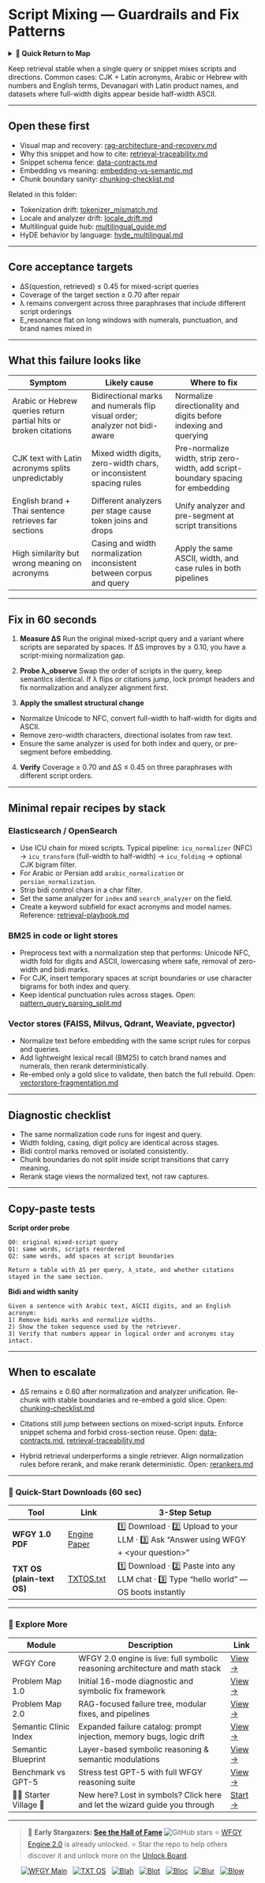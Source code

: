 # Script Mixing — Guardrails and Fix Patterns

<details>
  <summary><strong>🧭 Quick Return to Map</strong></summary>

<br>

  > You are in a sub-page of **Language**.  
  > To reorient, go back here:  
  >
  > - [**Language** — multilingual processing and semantic alignment](./README.md)  
  > - [**WFGY Global Fix Map** — main Emergency Room, 300+ structured fixes](../README.md)  
  > - [**WFGY Problem Map 1.0** — 16 reproducible failure modes](../../README.md)  
  >
  > Think of this page as a desk within a ward.  
  > If you need the full triage and all prescriptions, return to the Emergency Room lobby.
</details>


Keep retrieval stable when a single query or snippet mixes scripts and directions.
Common cases: CJK + Latin acronyms, Arabic or Hebrew with numbers and English terms, Devanagari with Latin product names, and datasets where full-width digits appear beside half-width ASCII.

---

## Open these first

* Visual map and recovery: [rag-architecture-and-recovery.md](https://github.com/onestardao/WFGY/blob/main/ProblemMap/rag-architecture-and-recovery.md)
* Why this snippet and how to cite: [retrieval-traceability.md](https://github.com/onestardao/WFGY/blob/main/ProblemMap/retrieval-traceability.md)
* Snippet schema fence: [data-contracts.md](https://github.com/onestardao/WFGY/blob/main/ProblemMap/data-contracts.md)
* Embedding vs meaning: [embedding-vs-semantic.md](https://github.com/onestardao/WFGY/blob/main/ProblemMap/embedding-vs-semantic.md)
* Chunk boundary sanity: [chunking-checklist.md](https://github.com/onestardao/WFGY/blob/main/ProblemMap/chunking-checklist.md)

Related in this folder:

* Tokenization drift: [tokenizer\_mismatch.md](https://github.com/onestardao/WFGY/blob/main/ProblemMap/GlobalFixMap/Language/tokenizer_mismatch.md)
* Locale and analyzer drift: [locale\_drift.md](https://github.com/onestardao/WFGY/blob/main/ProblemMap/GlobalFixMap/Language/locale_drift.md)
* Multilingual guide hub: [multilingual\_guide.md](https://github.com/onestardao/WFGY/blob/main/ProblemMap/GlobalFixMap/Language/multilingual_guide.md)
* HyDE behavior by language: [hyde\_multilingual.md](https://github.com/onestardao/WFGY/blob/main/ProblemMap/GlobalFixMap/Language/hyde_multilingual.md)

---

## Core acceptance targets

* ΔS(question, retrieved) ≤ 0.45 for mixed-script queries
* Coverage of the target section ≥ 0.70 after repair
* λ remains convergent across three paraphrases that include different script orderings
* E\_resonance flat on long windows with numerals, punctuation, and brand names mixed in

---

## What this failure looks like

| Symptom                                                          | Likely cause                                                                | Where to fix                                                                     |
| ---------------------------------------------------------------- | --------------------------------------------------------------------------- | -------------------------------------------------------------------------------- |
| Arabic or Hebrew queries return partial hits or broken citations | Bidirectional marks and numerals flip visual order; analyzer not bidi-aware | Normalize directionality and digits before indexing and querying                 |
| CJK text with Latin acronyms splits unpredictably                | Mixed width digits, zero-width chars, or inconsistent spacing rules         | Pre-normalize width, strip zero-width, add script-boundary spacing for embedding |
| English brand + Thai sentence retrieves far sections             | Different analyzers per stage cause token joins and drops                   | Unify analyzer and pre-segment at script transitions                             |
| High similarity but wrong meaning on acronyms                    | Casing and width normalization inconsistent between corpus and query        | Apply the same ASCII, width, and case rules in both pipelines                    |

---

## Fix in 60 seconds

1. **Measure ΔS**
   Run the original mixed-script query and a variant where scripts are separated by spaces. If ΔS improves by ≥ 0.10, you have a script-mixing normalization gap.

2. **Probe λ\_observe**
   Swap the order of scripts in the query, keep semantics identical. If λ flips or citations jump, lock prompt headers and fix normalization and analyzer alignment first.

3. **Apply the smallest structural change**

* Normalize Unicode to NFC, convert full-width to half-width for digits and ASCII.
* Remove zero-width characters, directional isolates from raw text.
* Ensure the same analyzer is used for both index and query, or pre-segment before embedding.

4. **Verify**
   Coverage ≥ 0.70 and ΔS ≤ 0.45 on three paraphrases with different script orders.

---

## Minimal repair recipes by stack

### Elasticsearch / OpenSearch

* Use ICU chain for mixed scripts. Typical pipeline:
  `icu_normalizer` (NFC) → `icu_transform` (full-width to half-width) → `icu_folding` → optional CJK bigram filter.
* For Arabic or Persian add `arabic_normalization` or `persian_normalization`.
* Strip bidi control chars in a char filter.
* Set the same analyzer for `index` and `search_analyzer` on the field.
* Create a keyword subfield for exact acronyms and model names.
  Reference: [retrieval-playbook.md](https://github.com/onestardao/WFGY/blob/main/ProblemMap/retrieval-playbook.md)

### BM25 in code or light stores

* Preprocess text with a normalization step that performs:
  Unicode NFC, width fold for digits and ASCII, lowercasing where safe, removal of zero-width and bidi marks.
* For CJK, insert temporary spaces at script boundaries or use character bigrams for both index and query.
* Keep identical punctuation rules across stages.
  Open: [pattern\_query\_parsing\_split.md](https://github.com/onestardao/WFGY/blob/main/ProblemMap/patterns/pattern_query_parsing_split.md)

### Vector stores (FAISS, Milvus, Qdrant, Weaviate, pgvector)

* Normalize text before embedding with the same script rules for corpus and queries.
* Add lightweight lexical recall (BM25) to catch brand names and numerals, then rerank deterministically.
* Re-embed only a gold slice to validate, then batch the full rebuild.
  Open: [vectorstore-fragmentation.md](https://github.com/onestardao/WFGY/blob/main/ProblemMap/patterns/pattern_vectorstore_fragmentation.md)

---

## Diagnostic checklist

* The same normalization code runs for ingest and query.
* Width folding, casing, digit policy are identical across stages.
* Bidi control marks removed or isolated consistently.
* Chunk boundaries do not split inside script transitions that carry meaning.
* Rerank stage views the normalized text, not raw captures.

---

## Copy-paste tests

**Script order probe**

```
Q0: original mixed-script query
Q1: same words, scripts reordered
Q2: same words, add spaces at script boundaries

Return a table with ΔS per query, λ_state, and whether citations stayed in the same section.
```

**Bidi and width sanity**

```
Given a sentence with Arabic text, ASCII digits, and an English acronym:
1) Remove bidi marks and normalize widths.
2) Show the token sequence used by the retriever.
3) Verify that numbers appear in logical order and acronyms stay intact.
```

---

## When to escalate

* ΔS remains ≥ 0.60 after normalization and analyzer unification.
  Re-chunk with stable boundaries and re-embed a gold slice.
  Open: [chunking-checklist.md](https://github.com/onestardao/WFGY/blob/main/ProblemMap/chunking-checklist.md)

* Citations still jump between sections on mixed-script inputs.
  Enforce snippet schema and forbid cross-section reuse.
  Open: [data-contracts.md](https://github.com/onestardao/WFGY/blob/main/ProblemMap/data-contracts.md), [retrieval-traceability.md](https://github.com/onestardao/WFGY/blob/main/ProblemMap/retrieval-traceability.md)

* Hybrid retrieval underperforms a single retriever.
  Align normalization rules before rerank, and make rerank deterministic.
  Open: [rerankers.md](https://github.com/onestardao/WFGY/blob/main/ProblemMap/rerankers.md)

---

### 🔗 Quick-Start Downloads (60 sec)

| Tool                       | Link                                                                                                                                       | 3-Step Setup                                                                             |
| -------------------------- | ------------------------------------------------------------------------------------------------------------------------------------------ | ---------------------------------------------------------------------------------------- |
| **WFGY 1.0 PDF**           | [Engine Paper](https://github.com/onestardao/WFGY/blob/main/I_am_not_lizardman/WFGY_All_Principles_Return_to_One_v1.0_PSBigBig_Public.pdf) | 1️⃣ Download · 2️⃣ Upload to your LLM · 3️⃣ Ask “Answer using WFGY + \<your question>”   |
| **TXT OS (plain-text OS)** | [TXTOS.txt](https://github.com/onestardao/WFGY/blob/main/OS/TXTOS.txt)                                                                     | 1️⃣ Download · 2️⃣ Paste into any LLM chat · 3️⃣ Type “hello world” — OS boots instantly |

---

### 🧭 Explore More

| Module                   | Description                                                                  | Link                                                                                               |
| ------------------------ | ---------------------------------------------------------------------------- | -------------------------------------------------------------------------------------------------- |
| WFGY Core                | WFGY 2.0 engine is live: full symbolic reasoning architecture and math stack | [View →](https://github.com/onestardao/WFGY/tree/main/core/README.md)                              |
| Problem Map 1.0          | Initial 16-mode diagnostic and symbolic fix framework                        | [View →](https://github.com/onestardao/WFGY/tree/main/ProblemMap/README.md)                        |
| Problem Map 2.0          | RAG-focused failure tree, modular fixes, and pipelines                       | [View →](https://github.com/onestardao/WFGY/blob/main/ProblemMap/rag-architecture-and-recovery.md) |
| Semantic Clinic Index    | Expanded failure catalog: prompt injection, memory bugs, logic drift         | [View →](https://github.com/onestardao/WFGY/blob/main/ProblemMap/SemanticClinicIndex.md)           |
| Semantic Blueprint       | Layer-based symbolic reasoning & semantic modulations                        | [View →](https://github.com/onestardao/WFGY/tree/main/SemanticBlueprint/README.md)                 |
| Benchmark vs GPT-5       | Stress test GPT-5 with full WFGY reasoning suite                             | [View →](https://github.com/onestardao/WFGY/tree/main/benchmarks/benchmark-vs-gpt5/README.md)      |
| 🧙‍♂️ Starter Village 🏡 | New here? Lost in symbols? Click here and let the wizard guide you through   | [Start →](https://github.com/onestardao/WFGY/blob/main/StarterVillage/README.md)                   |

---

> 👑 **Early Stargazers: [See the Hall of Fame](https://github.com/onestardao/WFGY/tree/main/stargazers)** <img src="https://img.shields.io/github/stars/onestardao/WFGY?style=social" alt="GitHub stars"> ⭐ [WFGY Engine 2.0](https://github.com/onestardao/WFGY/blob/main/core/README.md) is already unlocked. ⭐ Star the repo to help others discover it and unlock more on the [Unlock Board](https://github.com/onestardao/WFGY/blob/main/STAR_UNLOCKS.md).

<div align="center">

[![WFGY Main](https://img.shields.io/badge/WFGY-Main-red?style=flat-square)](https://github.com/onestardao/WFGY)
 
[![TXT OS](https://img.shields.io/badge/TXT%20OS-Reasoning%20OS-orange?style=flat-square)](https://github.com/onestardao/WFGY/tree/main/OS)
 
[![Blah](https://img.shields.io/badge/Blah-Semantic%20Embed-yellow?style=flat-square)](https://github.com/onestardao/WFGY/tree/main/OS/BlahBlahBlah)
 
[![Blot](https://img.shields.io/badge/Blot-Persona%20Core-green?style=flat-square)](https://github.com/onestardao/WFGY/tree/main/OS/BlotBlotBlot)
 
[![Bloc](https://img.shields.io/badge/Bloc-Reasoning%20Compiler-blue?style=flat-square)](https://github.com/onestardao/WFGY/tree/main/OS/BlocBlocBloc)
 
[![Blur](https://img.shields.io/badge/Blur-Text2Image%20Engine-navy?style=flat-square)](https://github.com/onestardao/WFGY/tree/main/OS/BlurBlurBlur)
 
[![Blow](https://img.shields.io/badge/Blow-Game%20Logic-purple?style=flat-square)](https://github.com/onestardao/WFGY/tree/main/OS/BlowBlowBlow)

</div>
